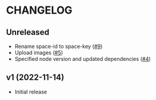 # CHANGELOG

## Unreleased

* Rename space-id to space-key ([#9](https://github.com/Bhacaz/docs-as-code-confluence/pull/9))
* Upload images ([#5](https://github.com/Bhacaz/docs-as-code-confluence/pull/5))
* Specified node version and updated dependencies ([#4](https://github.com/Bhacaz/docs-as-code-confluence/pull/4))

## v1 (2022-11-14)

* Initial release

